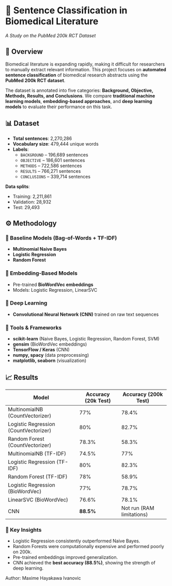 # 🧬 Sentence Classification in Biomedical Literature  
*A Study on the PubMed 200k RCT Dataset*  

## 📌 Overview  
Biomedical literature is expanding rapidly, making it difficult for researchers to manually extract relevant information. This project focuses on **automated sentence classification** of biomedical research abstracts using the **PubMed 200k RCT dataset**.  

The dataset is annotated into five categories: **Background, Objective, Methods, Results, and Conclusions**. We compare **traditional machine learning models**, **embedding-based approaches**, and **deep learning models** to evaluate their performance on this task.  

## 📊 Dataset  
- **Total sentences**: 2,270,286  
- **Vocabulary size**: 479,444 unique words  
- **Labels**:  
  - `BACKGROUND` – 196,689 sentences  
  - `OBJECTIVE` – 186,601 sentences  
  - `METHODS` – 722,586 sentences  
  - `RESULTS` – 766,271 sentences  
  - `CONCLUSIONS` – 339,714 sentences  

**Data splits**:  
- Training: 2,211,861  
- Validation: 28,932  
- Test: 29,493  

## ⚙️ Methodology  
### 🔹 Baseline Models (Bag-of-Words + TF-IDF)  
- **Multinomial Naive Bayes**  
- **Logistic Regression**  
- **Random Forest**  

### 🔹 Embedding-Based Models  
- Pre-trained **BioWordVec embeddings**  
- Models: Logistic Regression, LinearSVC  

### 🔹 Deep Learning  
- **Convolutional Neural Network (CNN)** trained on raw text sequences  

### 🔹 Tools & Frameworks  
- **scikit-learn** (Naive Bayes, Logistic Regression, Random Forest, SVM)  
- **gensim** (BioWordVec embeddings)  
- **TensorFlow / Keras** (CNN)  
- **numpy, spacy** (data preprocessing)  
- **matplotlib, seaborn** (visualization)  

## 📈 Results  
| Model | Accuracy (20k Test) | Accuracy (200k Test) |
|-------|---------------------|-----------------------|
| MultinomialNB (CountVectorizer) | 77% | 78.4% |
| Logistic Regression (CountVectorizer) | 80% | 82.7% |
| Random Forest (CountVectorizer) | 78.3% | 58.3% |
| MultinomialNB (TF-IDF) | 74.5% | 77% |
| Logistic Regression (TF-IDF) | 80% | 82.3% |
| Random Forest (TF-IDF) | 78% | 58.9% |
| Logistic Regression (BioWordVec) | 77% | 78.7% |
| LinearSVC (BioWordVec) | 76.6% | 78.1% |
| CNN | **88.5%** | Not run (RAM limitations) |

### 🔑 Key Insights  
- Logistic Regression consistently outperformed Naive Bayes.  
- Random Forests were computationally expensive and performed poorly on 200k.  
- Pre-trained embeddings improved generalization.  
- CNN achieved the **best accuracy (88.5%)**, showing the strength of deep learning.  

Author: 
Maxime Hayakawa Ivanovic
